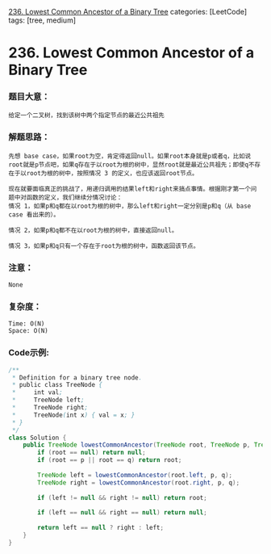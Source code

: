 [236. Lowest Common Ancestor of a Binary Tree](https://leetcode.com/problems/lowest-common-ancestor-of-a-binary-tree/)
categories: [LeetCode]
tags: [tree, medium] 
# 236. Lowest Common Ancestor of a Binary Tree

### 题目大意：
    给定一个二叉树，找到该树中两个指定节点的最近公共祖先
### 解题思路：
    先想 base case，如果root为空，肯定得返回null。如果root本身就是p或者q，比如说root就是p节点吧，如果q存在于以root为根的树中，显然root就是最近公共祖先；即使q不存在于以root为根的树中，按照情况 3 的定义，也应该返回root节点。
    
    现在就要面临真正的挑战了，用递归调用的结果left和right来搞点事情。根据刚才第一个问题中对函数的定义，我们继续分情况讨论：
    情况 1，如果p和q都在以root为根的树中，那么left和right一定分别是p和q（从 base case 看出来的）。

    情况 2，如果p和q都不在以root为根的树中，直接返回null。

    情况 3，如果p和q只有一个存在于root为根的树中，函数返回该节点。
### 注意：
    None
### 复杂度：
    Time: O(N)
    Space: O(N)
### Code示例:
```Java
/**
 * Definition for a binary tree node.
 * public class TreeNode {
 *     int val;
 *     TreeNode left;
 *     TreeNode right;
 *     TreeNode(int x) { val = x; }
 * }
 */
class Solution {
    public TreeNode lowestCommonAncestor(TreeNode root, TreeNode p, TreeNode q) {
        if (root == null) return null;
        if (root == p || root == q) return root;
        
        TreeNode left = lowestCommonAncestor(root.left, p, q);
        TreeNode right = lowestCommonAncestor(root.right, p, q);
        
        if (left != null && right != null) return root;
        
        if (left == null && right == null) return null;
        
        return left == null ? right : left;
    }
}
```
